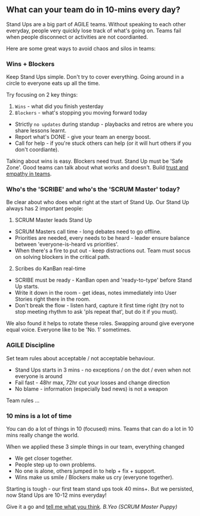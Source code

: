 ## What can your team do in 10-mins every day?

Stand Ups are a big part of AGILE teams. Without speaking to each other everyday, people very quickly lose track of what's going on. Teams fail when people disconnect or activities are not coordianted.

Here are some great ways to avoid chaos and silos in teams:

### Wins + Blockers

Keep Stand Ups simple. Don't try to cover everything. Going around in a circle to everyone eats up all the time. 

Try focusing on 2 key things:

1. `Wins` - what did you finish yesterday
2. `Blockers` - what's stopping you moving forward today

  - Strictly `no updates` during standup - playbacks and retros are where you share lessons learnt.
  - Report what's DONE - give your team an energy boost.
  - Call for help - if you're stuck others can help (or it will hurt others if you don't coordiante).

Talking about wins is easy. Blockers need trust. Stand Up must be 'Safe Zone'. Good teams can talk about what works and doesn't. Build [trust and empathy in teams](NoIdiotsAllowed.md).

### Who's the 'SCRIBE' and who's the 'SCRUM Master' today?

Be clear about who does what right at the start of Stand Up. Our Stand Up always has 2 important people:

1. SCRUM Master leads Stand Up 

  - SCRUM Masters call time - long debates need to go offline.
  - Priorities are needed, every needs to be heard - leader ensure balance between 'everyone-is-heard vs priorities'.
  - When there's a fire to put out - keep distractions out. Team must socus on solving blockers in the critical path.

2. Scribes do KanBan real-time

  - SCRIBE must be ready - KanBan open and 'ready-to-type' before Stand Up starts.
  - Write it down in the room - get ideas, notes immediately into User Stories right there in the room.
  - Don't break the flow - listen hard, capture it first time right (try not to stop meeting rhythm to ask 'pls repeat that', but do it if you must).

We also found it helps to rotate these roles. Swapping around give everyone equal voice. Everyone like to be 'No. 1' sometimes.

### AGILE Discipline

Set team rules about acceptable / not acceptable behaviour.

  - Stand Ups starts in 3 mins - no exceptions / on the dot / even when not everyone is around
  - Fail fast - 48hr max, 72hr cut your losses and change direction 
  - No blame - information (especially bad news) is not a weapon

Team rules ...

### 10 mins is a lot of time

You can do a lot of things in 10 (focused) mins. Teams that can do a lot in 10 mins really change the world.

When we applied these 3 simple things in our team, everything changed
  - We get closer together. 
  - People step up to own problems. 
  - No one is alone, others jumped in to help + fix + support.
  - Wins make us smile / Blockers make us cry (everyone together).

Starting is tough - our first team stand ups took 40 mins+. But we persisted, now Stand Ups are 10-12 mins everyday!

Give it a go and [tell me what you think](sayhi.md). _B.Yeo (SCRUM Master Puppy)_
